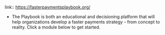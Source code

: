 link:: https://fasterpaymentsplaybook.org/

- The Playbook is both an educational and decisioning platform that will help organizations develop a faster payments strategy - from concept to reality. Click a module below to get started.